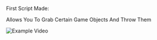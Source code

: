 First Script Made:

Allows You To Grab Certain Game Objects And Throw Them

![Example Video](https://i.gyazo.com/729469e151ea83fcfc886ed18fdd9d97.gif)
